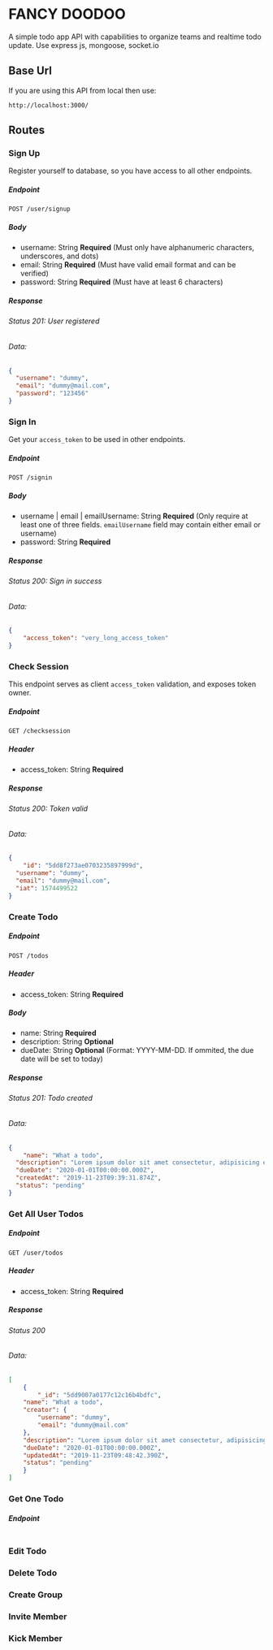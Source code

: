 # FANCY DOODOO

A simple todo app API with capabilities to organize teams and realtime todo update. Use express js, mongoose, socket.io



## Base Url

If you are using this API from local then use:

```http
http://localhost:3000/
```



## Routes

### Sign Up

Register yourself to database, so you have access to all other endpoints.

##### Endpoint

```http
POST /user/signup
```

##### Body

- username: String **Required** (Must only have alphanumeric characters, underscores, and dots)
- email: String **Required** (Must have valid email format and can be verified)
- password: String **Required** (Must have at least 6 characters)

##### Response

###### Status 201: User registered

###### Data:

```json
{
  "username": "dummy",
  "email": "dummy@mail.com",
  "password": "123456"
}
```



### Sign In

Get your `access_token` to be used in other endpoints.

##### Endpoint

```http
POST /signin
```

##### Body

- username | email | emailUsername: String **Required** (Only require at least one of three fields. `emailUsername` field may contain either email or username)
- password: String **Required**

##### Response

###### Status 200: Sign in success

###### Data:

```json
{
	"access_token": "very_long_access_token"
}
```



### Check Session

This endpoint serves as client `access_token` validation, and exposes token owner.

##### Endpoint

```http
GET /checksession
```

##### Header

- access_token: String **Required**

##### Response

###### Status 200: Token valid

###### Data:

```json
{
	"id": "5dd8f273ae0703235897999d",
  "username": "dummy",
  "email": "dummy@mail.com",
  "iat": 1574499522
}
```



### Create Todo

##### Endpoint

```http
POST /todos
```

##### Header

- access_token: String **Required**

##### Body

- name: String **Required**
- description: String **Optional**
- dueDate: String **Optional** (Format: YYYY-MM-DD. If ommited, the due date will be set to today)

##### Response

###### Status 201: Todo created

###### Data:

```json
{
	"name": "What a todo",
  "description": "Lorem ipsum dolor sit amet consectetur, adipisicing elit. Error necessitatibus quibusdam est assumenda facilis repellat repudiandae eveniet laborum hic impedit? Delectus saepe fuga dolorum accusantium expedita veniam sapiente esse provident.",
  "dueDate": "2020-01-01T00:00:00.000Z",
  "createdAt": "2019-11-23T09:39:31.874Z",
  "status": "pending"
}
```



### Get All User Todos

##### Endpoint

```http
GET /user/todos
```

##### Header

- access_token: String **Required**

##### Response

###### Status 200

###### Data:

```json
[
	{
		"_id": "5dd9007a0177c12c16b4bdfc",
    "name": "What a todo",
    "creator": {
    	"username": "dummy",
	    "email": "dummy@mail.com"
   	},
    "description": "Lorem ipsum dolor sit amet consectetur, adipisicing elit. Error necessitatibus quibusdam est assumenda facilis repellat repudiandae eveniet laborum hic impedit? Delectus saepe fuga dolorum accusantium expedita veniam sapiente esse provident.",
    "dueDate": "2020-01-01T00:00:00.000Z",
    "updatedAt": "2019-11-23T09:48:42.390Z",
    "status": "pending"
	}
]
```



### Get One Todo

##### Endpoint

```

```



### Edit Todo

### Delete Todo

### Create Group

### Invite Member

### Kick Member

